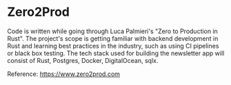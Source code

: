 # Zero2Prod
Code is written while going through Luca Palmieri's "Zero to Production in Rust". The project's scope is getting familiar with backend development in Rust and learning best practices in the industry, such as using CI pipelines or black box testing. The tech stack used for building the newsletter app will consist of Rust, Postgres, Docker, DigitalOcean, sqlx.

Reference: https://www.zero2prod.com
